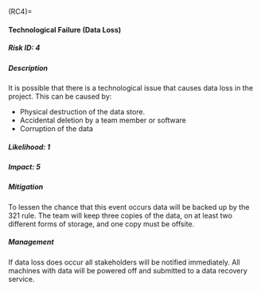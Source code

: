 (RC4)=

#### Technological Failure (Data Loss)

##### Risk ID: 4

##### Description

It is possible that there is a technological issue that causes data loss in the
project. This can be caused by:

-   Physical destruction of the data store.
-   Accidental deletion by a team member or software
-   Corruption of the data

##### Likelihood: 1

##### Impact: 5

##### Mitigation

To lessen the chance that this event occurs data will be backed up by the 321
rule. The team will keep three copies of the data, on at least two different
forms of storage, and one copy must be offsite.

##### Management

If data loss does occur all stakeholders will be notified immediately. All
machines with data will be powered off and submitted to a data recovery service.

